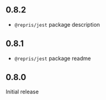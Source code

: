 ## 0.8.2

- `@repris/jest` package description

## 0.8.1

- `@repris/jest` package readme

## 0.8.0

Initial release